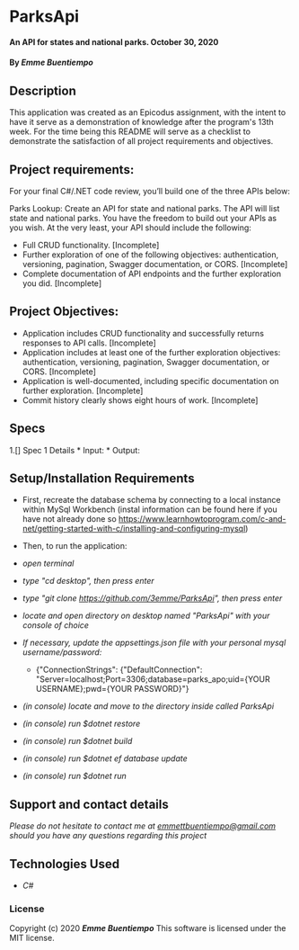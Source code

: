 # __ParksApi__

#### __An API for states and national parks. October 30, 2020__

#### By _**Emme Buentiempo**_

## Description

This application was created as an Epicodus assignment, with the intent to have it serve as a demonstration of knowledge after the program's 13th week. For the time being this README will serve as a checklist to demonstrate the satisfaction of all project requirements and objectives. 

## Project requirements:

For your final C#/.NET code review, you’ll build one of the three APIs below:

Parks Lookup: Create an API for state and national parks. The API will list state and national parks.
You have the freedom to build out your APIs as you wish. At the very least, your API should include the following:

  * Full CRUD functionality. [Incomplete]
  * Further exploration of one of the following objectives: authentication, versioning, pagination, Swagger documentation, or CORS. [Incomplete]
  * Complete documentation of API endpoints and the further exploration you did. [Incomplete]

## Project Objectives:

  * Application includes CRUD functionality and successfully returns responses to API calls. [Incomplete]
  * Application includes at least one of the further exploration objectives: authentication, versioning, pagination, Swagger documentation, or CORS. [Incomplete]
  * Application is well-documented, including specific documentation on further exploration. [Incomplete]
  * Commit history clearly shows eight hours of work. [Incomplete]

## Specs

  1.[] Spec 1 Details 
    * Input:
    * Output:

## Setup/Installation Requirements

* First, recreate the database schema by connecting to a local instance within MySql Workbench (instal information can be found here if you have not already done so https://www.learnhowtoprogram.com/c-and-net/getting-started-with-c/installing-and-configuring-mysql)

* Then, to run the application:
* _open terminal_
* _type "cd desktop", then press enter_
* _type "git clone https://github.com/3emme/ParksApi", then press enter_
* _locate and open directory on desktop named "ParksApi" with your console of choice_
* _If necessary, update the appsettings.json file with your personal mysql username/password:_
  * {"ConnectionStrings": {"DefaultConnection": "Server=localhost;Port=3306;database=parks_apo;uid={YOUR USERNAME};pwd={YOUR PASSWORD}"}
* _(in console) locate and move to the directory inside called ParksApi_
* _(in console) run $dotnet restore_
* _(in console) run $dotnet build_
* _(in console) run $dotnet ef database update_
* _(in console) run $dotnet run_

## Support and contact details

_Please do not hesitate to contact me at emmettbuentiempo@gmail.com should you have any questions regarding this project_

## Technologies Used

* _C#_

### License

Copyright (c) 2020 **_Emme Buentiempo_**
This software is licensed under the MIT license.
